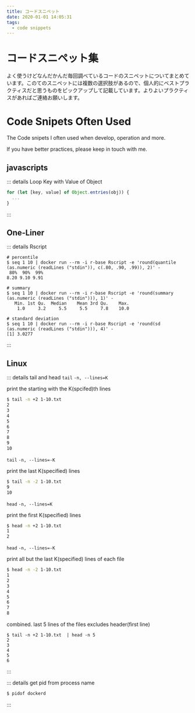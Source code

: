```yaml
---
title: コードスニペット
date: 2020-01-01 14:05:31
tags:
  - code snippets
---
```


<div v-if="$lang === 'ja'">
<h1>コードスニペット集</h1>
<p>
よく使うけどなんだかんだ毎回調べているコードのスニペットについてまとめています。このてのスニペットには複数の選択肢があるので、個人的にベストプラクティスだと思うものをピックアップして記載しています。よりよいプラクティスがあれば<router-link :to="'/contact/'">ご連絡お願いします</router-link>。
</p>
</div>
<div v-if="$lang === 'en-US'">
<h1>Code Snipets Often Used</h1>
<p>The Code snipets I often used when develop, operation and more. </p>
<p>If you have better practices, please <router-link :to="'/en/contact/'">keep in touch with me.</router-link></p>
</div>

## javascripts
::: details Loop Key with Value of Object
```js
for (let [key, value] of Object.entries(obj)) {
  ...
}
```
:::

## One-Liner
::: details Rscript
```
# percentile
$ seq 1 10 | docker run --rm -i r-base Rscript -e 'round(quantile (as.numeric (readLines ("stdin")), c(.80, .90, .99)), 2)' -
 80%  90%  99%
8.20 9.10 9.91

# summary
$ seq 1 10 | docker run --rm -i r-base Rscript -e 'round(summary (as.numeric (readLines ("stdin"))), 1)' -
   Min. 1st Qu.  Median    Mean 3rd Qu.    Max.
    1.0     3.2     5.5     5.5     7.8    10.0

# standard deviation
$ seq 1 10 | docker run --rm -i r-base Rscript -e 'round(sd (as.numeric (readLines ("stdin"))), 4)' -
[1] 3.0277
```
:::



## Linux
::: details tail and head
`tail` `-n, --lines=K`

print the starting with the K(spcifed)th lines
```sh
$ tail -n +2 1-10.txt
2
3
4
5
6
7
8
9
10
```

`tail` `-n, --lines=-K`

print the last K(specified) lines
```sh
$ tail -n -2 1-10.txt
9
10
```

`head` `-n, --lines=K`

print the first K(specified) lines
```sh
$ head -n +2 1-10.txt
1
2
```

`head` `-n, --lines=-K`

print all but the last K(specified) lines of each file
```sh
$ head -n -2 1-10.txt
1
2
3
4
5
6
7
8
```

combined. last 5 lines of the files excludes header(first line)

```
$ tail -n +2 1-10.txt  | head -n 5
2
3
4
5
6
```

:::

::: details get pid from process name
 ```sh
$ pidof dockerd
```
:::
